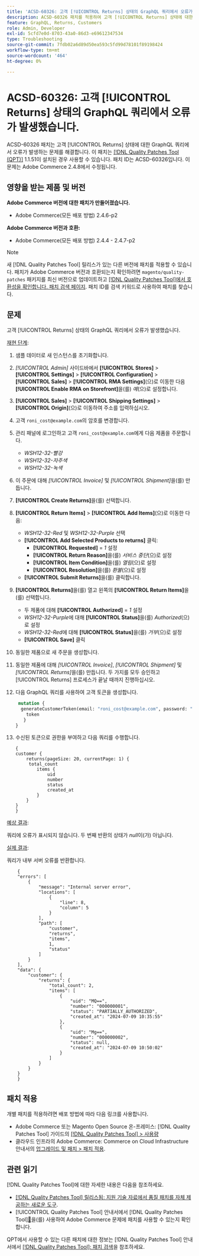 ```yaml
---
title: 'ACSD-60326: 고객 [!UICONTROL Returns] 상태의 GraphQL 쿼리에서 오류가 발생했습니다.'
description: ACSD-60326 패치를 적용하여 고객 [!UICONTROL Returns] 상태에 대한 GraphQL 쿼리에서 오류가 발생하는 Adobe Commerce 문제를 해결합니다.
feature: GraphQL, Returns, Customers
role: Admin, Developer
exl-id: 5cfd7e0d-8703-43a0-86d3-e69612347534
type: Troubleshooting
source-git-commit: 7fdb02a6d89d50ea593c5fd99d78101f89198424
workflow-type: tm+mt
source-wordcount: '464'
ht-degree: 0%

---
```


# ACSD-60326: 고객 [!UICONTROL Returns] 상태의 GraphQL 쿼리에서 오류가 발생했습니다.

ACSD-60326 패치는 고객 [!UICONTROL Returns] 상태에 대한 GraphQL 쿼리에서 오류가 발생하는 문제를 해결합니다. 이 패치는 [[!DNL Quality Patches Tool (QPT)]](https://experienceleague.adobe.com/ko/docs/commerce-operations/tools/quality-patches-tool/quality-patches-tool-to-self-serve-quality-patches) 1.1.51이 설치된 경우 사용할 수 있습니다. 패치 ID는 ACSD-60326입니다. 이 문제는 Adobe Commerce 2.4.8에서 수정됩니다.

## 영향을 받는 제품 및 버전

**Adobe Commerce 버전에 대한 패치가 만들어졌습니다.**

* Adobe Commerce(모든 배포 방법) 2.4.6-p2

**Adobe Commerce 버전과 호환:**

* Adobe Commerce(모든 배포 방법) 2.4.4 - 2.4.7-p2

>[!NOTE]
>
>새 [!DNL Quality Patches Tool] 릴리스가 있는 다른 버전에 패치를 적용할 수 있습니다. 패치가 Adobe Commerce 버전과 호환되는지 확인하려면 `magento/quality-patches` 패키지를 최신 버전으로 업데이트하고 [[!DNL Quality Patches Tool]에서 호환성을 확인합니다. 패치 검색 페이지](https://experienceleague.adobe.com/tools/commerce-quality-patches/index.html?lang=ko). 패치 ID를 검색 키워드로 사용하여 패치를 찾습니다.

## 문제

고객 [!UICONTROL Returns] 상태의 GraphQL 쿼리에서 오류가 발생했습니다.

<u>재현 단계</u>:

1. 샘플 데이터로 새 인스턴스를 초기화합니다.
1. *[!UICONTROL Admin]* 사이드바에서 **[!UICONTROL Stores]** > **[!UICONTROL Settings]** > **[!UICONTROL Configuration]** > **[!UICONTROL Sales]** > **[!UICONTROL RMA Settings]**(으)로 이동한 다음 **[!UICONTROL Enable RMA on Storefront]**&#x200B;을(를) *예*(으)로 설정합니다.
1. **[!UICONTROL Sales]** > **[!UICONTROL Shipping Settings]** > **[!UICONTROL Origin]**(으)로 이동하여 주소를 입력하십시오.
1. 고객 `roni_cost@example.com`의 암호를 변경합니다.
1. 관리 패널에 로그인하고 고객 `roni_cost@example.com`에게 다음 제품을 주문합니다.
   * *WSH12-32-빨강*
   * *WSH12-32-자주색*
   * *WSH12-32-녹색*
1. 이 주문에 대해 *[!UICONTROL Invoice]* 및 *[!UICONTROL Shipment]*&#x200B;을(를) 만듭니다.
1. **[!UICONTROL Create Returns]**&#x200B;을(를) 선택합니다.
1. **[!UICONTROL Return Items]** > **[!UICONTROL Add Items]**(으)로 이동한 다음:
   * *WSH12-32-Red* 및 *WSH12-32-Purple* 선택
   * **[!UICONTROL Add Selected Products to returns]** 클릭:
      * **[!UICONTROL Requested]** = *1* 설정
      * **[!UICONTROL Return Reason]**&#x200B;을(를) *서비스 중단*(으)로 설정
      * **[!UICONTROL Item Condition]**&#x200B;을(를) *열림*(으)로 설정
      * **[!UICONTROL Resolution]**&#x200B;을(를) *환불*(으)로 설정
   * **[!UICONTROL Submit Returns]**&#x200B;을(를) 클릭합니다.
1. **[!UICONTROL Returns]**&#x200B;을(를) 열고 왼쪽의 **[!UICONTROL Return Items]**&#x200B;을(를) 선택합니다.
   * 두 제품에 대해 **[!UICONTROL Authorized]** = *1* 설정
   * *WSH12-32-Purple*&#x200B;에 대해 **[!UICONTROL Status]**&#x200B;을(를) *Authorized*(으)로 설정
   * *WSH12-32-Red*&#x200B;에 대해 **[!UICONTROL Status]**&#x200B;을(를) *거부*(으)로 설정
   * **[!UICONTROL Save]** 클릭
1. 동일한 제품으로 새 주문을 생성합니다.
1. 동일한 제품에 대해 *[!UICONTROL Invoice]*, *[!UICONTROL Shipment]* 및 *[!UICONTROL Returns]*&#x200B;을(를) 만듭니다. 두 가지를 모두 승인하고 [!UICONTROL Returns] 프로세스가 끝날 때까지 진행하십시오.
1. 다음 GraphQL 쿼리를 사용하여 고객 토큰을 생성합니다.

   ```GraphQL
    mutation {
     generateCustomerToken(email: "roni_cost@example.com", password: "password") {
       token
      }
   }
   ```

1. 수신된 토큰으로 권한을 부여하고 다음 쿼리를 수행합니다.

   ```
   {
   customer {
       returns(pageSize: 20, currentPage: 1) {
        total_count
           items {
               uid
               number
               status
               created_at
           }
       }
   }
   }
   ```

<u>예상 결과</u>:

쿼리에 오류가 표시되지 않습니다. 두 번째 반환의 상태가 *null*&#x200B;이(가) 아닙니다.

<u>실제 결과</u>:

쿼리가 내부 서버 오류를 반환합니다.

```
    {
    "errors": [
        {
            "message": "Internal server error",
            "locations": [
                {
                    "line": 8,
                    "column": 5
                }
            ],
            "path": [
                "customer",
                "returns",
                "items",
                1,
                "status"
            ]
        }
    ],
    "data": {
        "customer": {
            "returns": {
                "total_count": 2,
                "items": [
                    {
                        "uid": "MQ==",
                        "number": "000000001",
                        "status": "PARTIALLY_AUTHORIZED",
                        "created_at": "2024-07-09 10:35:55"
                    },
                    {
                        "uid": "Mg==",
                        "number": "000000002",
                        "status": null,
                        "created_at": "2024-07-09 10:50:02"
                    }
                ]
            }
        }
    }
    } 
```

## 패치 적용

개별 패치를 적용하려면 배포 방법에 따라 다음 링크를 사용합니다.

* Adobe Commerce 또는 Magento Open Source 온-프레미스: [!DNL Quality Patches Tool] 가이드의 [[!DNL Quality Patches Tool] > 사용량](/help/tools/quality-patches-tool/usage.md)
* 클라우드 인프라의 Adobe Commerce: Commerce on Cloud Infrastructure 안내서의 [업그레이드 및 패치 > 패치 적용](https://experienceleague.adobe.com/docs/commerce-cloud-service/user-guide/develop/upgrade/apply-patches.html?lang=ko).

## 관련 읽기

[!DNL Quality Patches Tool]에 대한 자세한 내용은 다음을 참조하세요.

* [[!DNL Quality Patches Tool] 릴리스됨: 지원 기술 자료에서 품질 패치를 자체 제공하는 새로운 도구](https://experienceleague.adobe.com/ko/docs/commerce-operations/tools/quality-patches-tool/quality-patches-tool-to-self-serve-quality-patches).
* [!UICONTROL Quality Patches Tool] 안내서에서  [!DNL Quality Patches Tool][&#128279;](/help/tools/quality-patches-tool/patches-available-in-qpt/check-patch-for-magento-issue-with-magento-quality-patches.md)을(를) 사용하여 Adobe Commerce 문제에 패치를 사용할 수 있는지 확인합니다.

QPT에서 사용할 수 있는 다른 패치에 대한 정보는 [!DNL Quality Patches Tool] 안내서에서 [[!DNL Quality Patches Tool]: 패치 검색](https://experienceleague.adobe.com/tools/commerce-quality-patches/index.html?lang=ko)을 참조하세요.
